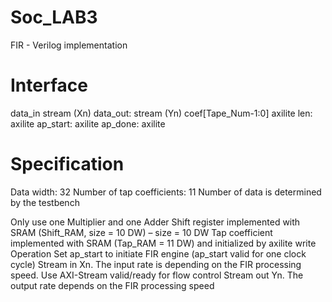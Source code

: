 # Soc_LAB3

FIR - Verilog implementation
# Interface
data_in stream (Xn)
data_out: stream (Yn)
coef[Tape_Num-1:0] axilite
len: axilite
ap_start: axilite
ap_done: axilite
# Specification
Data width: 32
Number of tap coefficients: 11
Number of data is determined by the testbench

Only use one Multiplier and one Adder
Shift register implemented with SRAM (Shift_RAM, size = 10 DW) – size = 10 DW
Tap coefficient implemented with SRAM (Tap_RAM = 11 DW) and initialized by axilite write
Operation
Set ap_start to initiate FIR engine (ap_start valid for one clock cycle)
Stream in Xn. The input rate is depending on the FIR processing speed. Use AXI-Stream valid/ready for flow control
Stream out Yn. The output rate depends on the FIR processing speed
